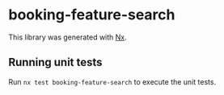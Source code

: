 # booking-feature-search

This library was generated with [Nx](https://nx.dev).

## Running unit tests

Run `nx test booking-feature-search` to execute the unit tests.
